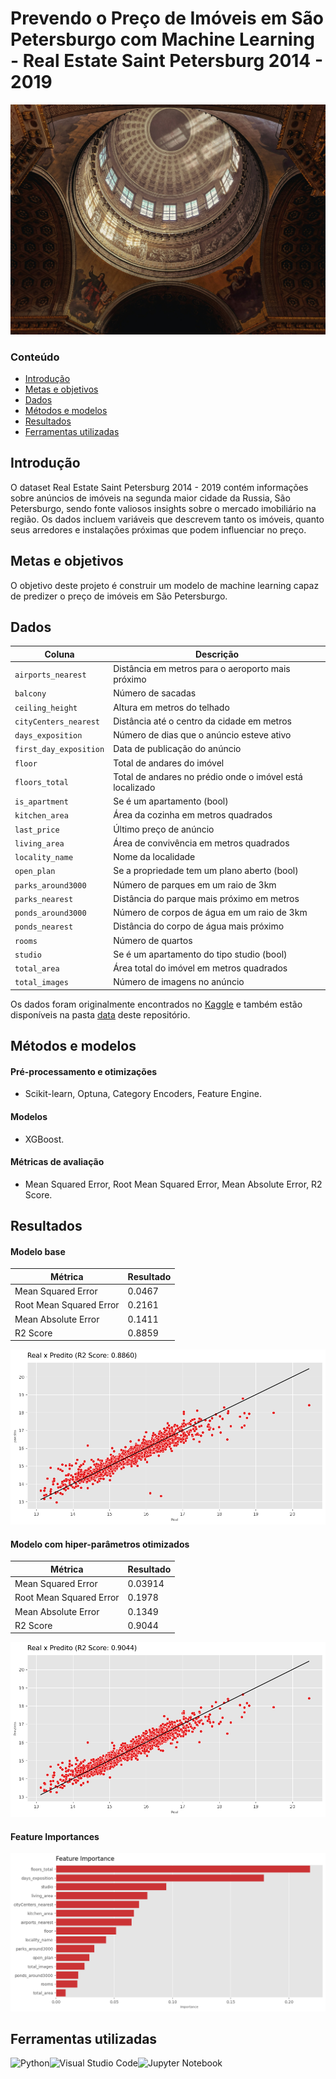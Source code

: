 # Prevendo o Preço de Imóveis em São Petersburgo com Machine Learning - Real Estate Saint Petersburg 2014 - 2019

![](doc/img/vadim-babenko-zjVLWDSewtE-unsplash.jpg)

### Conteúdo
- [Introdução](#introdução)
- [Metas e objetivos](#metas-e-objetivos)
- [Dados](#dados)
- [Métodos e modelos](#métodos-e-modelos)
- [Resultados](#resultados)
- [Ferramentas utilizadas](#ferramentas-utilizadas)

## Introdução
O dataset Real Estate Saint Petersburg 2014 - 2019 contém informações sobre anúncios de imóveis na segunda maior cidade da Russia, São Petersburgo, sendo fonte valiosos insights sobre o mercado imobiliário na região. Os dados incluem variáveis que descrevem tanto os imóveis, quanto seus arredores e instalações próximas que podem influenciar no preço. 

## Metas e objetivos
O objetivo deste projeto é construir um modelo de machine learning capaz de  predizer o preço de imóveis em São Petersburgo. 

## Dados

|Coluna|Descrição|
|--|--|
|`airports_nearest`|Distância em metros para o aeroporto mais próximo|
|`balcony`| Número de sacadas|
|`ceiling_height`| Altura em metros do telhado|
|`cityCenters_nearest`| Distância até o centro da cidade em metros|
|`days_exposition`| Número de dias que o anúncio esteve ativo|
|`first_day_exposition`| Data de publicação do anúncio|
|`floor`| Total de andares do imóvel|
|`floors_total`| Total de andares no prédio onde o imóvel está localizado|
|`is_apartment`| Se é um apartamento (bool)|
|`kitchen_area`| Área da cozinha em metros quadrados|
|`last_price`| Último preço de anúncio|
|`living_area`| Área de convivência em metros quadrados|
|`locality_name`| Nome da localidade|
|`open_plan`| Se a propriedade tem um plano aberto (bool)|
|`parks_around3000`| Número de parques em um raio de 3km|
|`parks_nearest`| Distância do parque mais próximo em metros|
|`ponds_around3000`| Número de corpos de água em um raio de 3km|
|`ponds_nearest`| Distância do corpo de água mais próximo|
|`rooms`| Número de quartos|
|`studio`| Se é um apartamento do tipo studio (bool)|
|`total_area`| Área total do imóvel em metros quadrados|
|`total_images`| Número de imagens no anúncio|

Os dados foram originalmente encontrados no [Kaggle](https://www.kaggle.com/datasets/litvinenko630/real-estate-saint-petersburg-2014-2019/data?select=real_estate_data.csv) e também estão disponíveis na pasta [data](https://github.com/datalopes1/stpetersburg_prices/tree/main/data/raw) deste repositório.

## Métodos e modelos
####  Pré-processamento e otimizações
- Scikit-learn, Optuna, Category Encoders, Feature Engine.
#### Modelos
- XGBoost.
#### Métricas de avaliação
- Mean Squared Error, Root Mean Squared Error, Mean Absolute Error, R2 Score.

## Resultados
#### Modelo base
|Métrica|Resultado|
|---|---|
|Mean Squared Error|0.0467|
|Root Mean Squared Error|0.2161|
|Mean Absolute Error|0.1411|
|R2 Score|0.8859|

![](doc/img/plots/plot4.png)

#### Modelo com hiper-parâmetros otimizados
|Métrica|Resultado|
|---|---|
|Mean Squared Error|0.03914|
|Root Mean Squared Error|0.1978|
|Mean Absolute Error|0.1349|
|R2 Score|0.9044|

![](doc/img/plots/plot5.png)

#### Feature Importances
![](doc/img/plots/plot6.png)

## Ferramentas utilizadas
![Python](https://img.shields.io/badge/python-3670A0?style=for-the-badge&logo=python&logoColor=ffdd54)![Visual Studio Code](https://img.shields.io/badge/Visual%20Studio%20Code-0078d7.svg?style=for-the-badge&logo=visual-studio-code&logoColor=white)![Jupyter Notebook](https://img.shields.io/badge/jupyter-%23FA0F00.svg?style=for-the-badge&logo=jupyter&logoColor=white)
